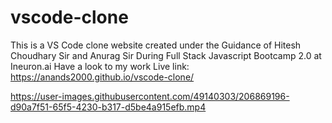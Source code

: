 # vscode-clone
This is a VS Code clone website created under the Guidance of Hitesh Choudhary Sir and Anurag Sir During Full Stack Javascript Bootcamp 2.0 at Ineuron.ai
Have a look to my work
Live link: https://anands2000.github.io/vscode-clone/

https://user-images.githubusercontent.com/49140303/206869196-d90a7f51-65f5-4230-b317-d5be4a915efb.mp4

